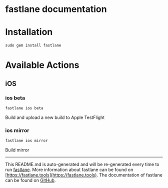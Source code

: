 fastlane documentation
================
# Installation
```
sudo gem install fastlane
```
# Available Actions
## iOS
### ios beta
```
fastlane ios beta
```
Build and upload a new build to Apple TestFlight
### ios mirror
```
fastlane ios mirror
```
Build mirror

----

This README.md is auto-generated and will be re-generated every time to run [fastlane](https://fastlane.tools).
More information about fastlane can be found on [https://fastlane.tools](https://fastlane.tools).
The documentation of fastlane can be found on [GitHub](https://github.com/fastlane/fastlane/tree/master/fastlane).